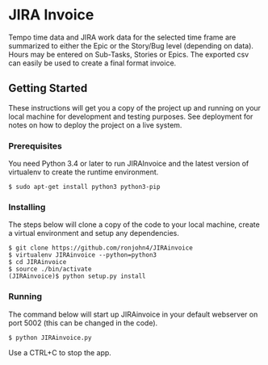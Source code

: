 # JIRA Invoice
Tempo time data and JIRA work data for the selected time frame are summarized to either the Epic or the Story/Bug level (depending on data).
Hours may be entered on Sub-Tasks, Stories or Epics.
The exported csv can easily be used to create a final format invoice.

## Getting Started

These instructions will get you a copy of the project up and running on your local machine for development and testing purposes. See deployment for notes on how to deploy the project on a live system.

### Prerequisites
You need Python 3.4 or later to run JIRAInvoice and the latest version of virtualenv to create the runtime environment.  

```
$ sudo apt-get install python3 python3-pip

```

### Installing

The steps below will clone a copy of the code to your local machine, create a virtual environment and setup any dependencies.

```
$ git clone https://github.com/ronjohn4/JIRAinvoice  
$ virtualenv JIRAinvoice --python=python3
$ cd JIRAinvoice
$ source ./bin/activate
(JIRAinvoice)$ python setup.py install
```

### Running

The command below will start up JIRAinvoice in your default webserver on port 5002 (this can be changed in the code).

```
$ python JIRAinvoice.py
```

Use a CTRL+C to stop the app.